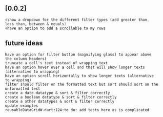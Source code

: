 ## [0.0.2]
    √show a dropdown for the different filter types (add greater than, less than, between & equals)
    √have an option to add a scrollable to my rows

## future ideas
    have an option for filter button (magnifying glass) to appear above the column headers)
    truncate a cell's text instead of wrapping text
    have an option hover over a cell and that will show longer texts (alternative to wrapping)
    have an option scroll horizontally to show longer texts (alternative to wrapping)
    filter should filter on the formatted text but sort should sort on the unformatted text
    create a date datatype & sort & filter correctly
    create a boolean datatype & sort & filter correctly
    create a other datatypes & sort & filter correctly
    update examples
    reusableDataGridW.dart:124:to do: add tests here as is complicated
    
    






